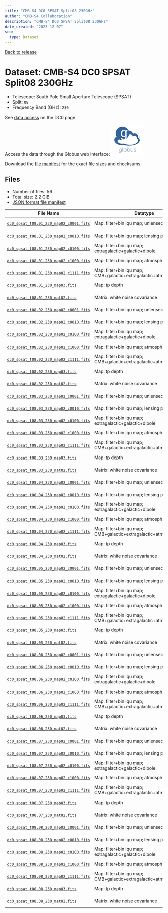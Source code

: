 ```yaml
---
title: "CMB-S4 DC0 SPSAT Split08 230GHz"
author: "CMB-S4 Collaboration"
description: "CMB-S4 DC0 SPSAT Split08 230GHz"
date_created: "2023-12-07"
seo:
  type: Dataset
---
```


[Back to release](./dc0.html#datasets)

# Dataset: CMB-S4 DC0 SPSAT Split08 230GHz

- Telescope: South Pole Small Aperture Telescope (SPSAT)
- Split: `08`
- Frequency Band (GHz): `230`

See [data access](./dc0.html#data-access) on the DC0 page.

Access the data through the Globus web interface: [![Download via Globus](images/globus-logo.png)](https://app.globus.org/file-manager?origin_id=c9dc477a-3db5-4946-874d-a5dc7efcabcf&origin_path=%2Fdatareleases%2Fdc0%2Fmission%2Fspsat%2Fsplit08%2F230%2F)

Download the [file manifest](https://g-9fdb0b.6b7bd8.0ec8.data.globus.org/datareleases/dc0/mission/spsat/split08/230/manifest.json) for the exact file sizes and checksums.

## Files

- Number of files: 56
- Total size: 2.2 GiB
- [JSON format file manifest](https://g-9fdb0b.6b7bd8.0ec8.data.globus.org/datareleases/dc0/mission/spsat/split08/230/manifest.json)

|                                                                                File Name                                                                                 |                               Datatype                               |   Size   |
| ------------------------------------------------------------------------------------------------------------------------------------------------------------------------ | -------------------------------------------------------------------- | -------- |
| [`dc0_spsat_t08.01_230_map02_c0001.fits`](https://g-9fdb0b.6b7bd8.0ec8.data.globus.org/datareleases/dc0/mission/spsat/split08/230/dc0_spsat_t08.01_230_map02_c0001.fits) | Map: filter+bin iqu map; unlensed primary CMB                        | 36.0 MiB |
| [`dc0_spsat_t08.01_230_map02_c0010.fits`](https://g-9fdb0b.6b7bd8.0ec8.data.globus.org/datareleases/dc0/mission/spsat/split08/230/dc0_spsat_t08.01_230_map02_c0010.fits) | Map: filter+bin iqu map; lensing perturbation                        | 36.0 MiB |
| [`dc0_spsat_t08.01_230_map02_c0100.fits`](https://g-9fdb0b.6b7bd8.0ec8.data.globus.org/datareleases/dc0/mission/spsat/split08/230/dc0_spsat_t08.01_230_map02_c0100.fits) | Map: filter+bin iqu map; extragalactic+galactic+dipole               | 36.0 MiB |
| [`dc0_spsat_t08.01_230_map02_c1000.fits`](https://g-9fdb0b.6b7bd8.0ec8.data.globus.org/datareleases/dc0/mission/spsat/split08/230/dc0_spsat_t08.01_230_map02_c1000.fits) | Map: filter+bin iqu map; atmosphere+noise                            | 36.0 MiB |
| [`dc0_spsat_t08.01_230_map02_c1111.fits`](https://g-9fdb0b.6b7bd8.0ec8.data.globus.org/datareleases/dc0/mission/spsat/split08/230/dc0_spsat_t08.01_230_map02_c1111.fits) | Map: filter+bin iqu map; CMB+galactic+extragalactic+atmosphere+noise | 36.0 MiB |
| [`dc0_spsat_t08.01_230_map03.fits`](https://g-9fdb0b.6b7bd8.0ec8.data.globus.org/datareleases/dc0/mission/spsat/split08/230/dc0_spsat_t08.01_230_map03.fits)             | Map: tp depth                                                        | 24.0 MiB |
| [`dc0_spsat_t08.01_230_mat02.fits`](https://g-9fdb0b.6b7bd8.0ec8.data.globus.org/datareleases/dc0/mission/spsat/split08/230/dc0_spsat_t08.01_230_mat02.fits)             | Matrix: white noise covariance                                       | 72.0 MiB |
| [`dc0_spsat_t08.02_230_map02_c0001.fits`](https://g-9fdb0b.6b7bd8.0ec8.data.globus.org/datareleases/dc0/mission/spsat/split08/230/dc0_spsat_t08.02_230_map02_c0001.fits) | Map: filter+bin iqu map; unlensed primary CMB                        | 36.0 MiB |
| [`dc0_spsat_t08.02_230_map02_c0010.fits`](https://g-9fdb0b.6b7bd8.0ec8.data.globus.org/datareleases/dc0/mission/spsat/split08/230/dc0_spsat_t08.02_230_map02_c0010.fits) | Map: filter+bin iqu map; lensing perturbation                        | 36.0 MiB |
| [`dc0_spsat_t08.02_230_map02_c0100.fits`](https://g-9fdb0b.6b7bd8.0ec8.data.globus.org/datareleases/dc0/mission/spsat/split08/230/dc0_spsat_t08.02_230_map02_c0100.fits) | Map: filter+bin iqu map; extragalactic+galactic+dipole               | 36.0 MiB |
| [`dc0_spsat_t08.02_230_map02_c1000.fits`](https://g-9fdb0b.6b7bd8.0ec8.data.globus.org/datareleases/dc0/mission/spsat/split08/230/dc0_spsat_t08.02_230_map02_c1000.fits) | Map: filter+bin iqu map; atmosphere+noise                            | 36.0 MiB |
| [`dc0_spsat_t08.02_230_map02_c1111.fits`](https://g-9fdb0b.6b7bd8.0ec8.data.globus.org/datareleases/dc0/mission/spsat/split08/230/dc0_spsat_t08.02_230_map02_c1111.fits) | Map: filter+bin iqu map; CMB+galactic+extragalactic+atmosphere+noise | 36.0 MiB |
| [`dc0_spsat_t08.02_230_map03.fits`](https://g-9fdb0b.6b7bd8.0ec8.data.globus.org/datareleases/dc0/mission/spsat/split08/230/dc0_spsat_t08.02_230_map03.fits)             | Map: tp depth                                                        | 24.0 MiB |
| [`dc0_spsat_t08.02_230_mat02.fits`](https://g-9fdb0b.6b7bd8.0ec8.data.globus.org/datareleases/dc0/mission/spsat/split08/230/dc0_spsat_t08.02_230_mat02.fits)             | Matrix: white noise covariance                                       | 72.0 MiB |
| [`dc0_spsat_t08.03_230_map02_c0001.fits`](https://g-9fdb0b.6b7bd8.0ec8.data.globus.org/datareleases/dc0/mission/spsat/split08/230/dc0_spsat_t08.03_230_map02_c0001.fits) | Map: filter+bin iqu map; unlensed primary CMB                        | 36.0 MiB |
| [`dc0_spsat_t08.03_230_map02_c0010.fits`](https://g-9fdb0b.6b7bd8.0ec8.data.globus.org/datareleases/dc0/mission/spsat/split08/230/dc0_spsat_t08.03_230_map02_c0010.fits) | Map: filter+bin iqu map; lensing perturbation                        | 36.0 MiB |
| [`dc0_spsat_t08.03_230_map02_c0100.fits`](https://g-9fdb0b.6b7bd8.0ec8.data.globus.org/datareleases/dc0/mission/spsat/split08/230/dc0_spsat_t08.03_230_map02_c0100.fits) | Map: filter+bin iqu map; extragalactic+galactic+dipole               | 36.0 MiB |
| [`dc0_spsat_t08.03_230_map02_c1000.fits`](https://g-9fdb0b.6b7bd8.0ec8.data.globus.org/datareleases/dc0/mission/spsat/split08/230/dc0_spsat_t08.03_230_map02_c1000.fits) | Map: filter+bin iqu map; atmosphere+noise                            | 36.0 MiB |
| [`dc0_spsat_t08.03_230_map02_c1111.fits`](https://g-9fdb0b.6b7bd8.0ec8.data.globus.org/datareleases/dc0/mission/spsat/split08/230/dc0_spsat_t08.03_230_map02_c1111.fits) | Map: filter+bin iqu map; CMB+galactic+extragalactic+atmosphere+noise | 36.0 MiB |
| [`dc0_spsat_t08.03_230_map03.fits`](https://g-9fdb0b.6b7bd8.0ec8.data.globus.org/datareleases/dc0/mission/spsat/split08/230/dc0_spsat_t08.03_230_map03.fits)             | Map: tp depth                                                        | 24.0 MiB |
| [`dc0_spsat_t08.03_230_mat02.fits`](https://g-9fdb0b.6b7bd8.0ec8.data.globus.org/datareleases/dc0/mission/spsat/split08/230/dc0_spsat_t08.03_230_mat02.fits)             | Matrix: white noise covariance                                       | 72.0 MiB |
| [`dc0_spsat_t08.04_230_map02_c0001.fits`](https://g-9fdb0b.6b7bd8.0ec8.data.globus.org/datareleases/dc0/mission/spsat/split08/230/dc0_spsat_t08.04_230_map02_c0001.fits) | Map: filter+bin iqu map; unlensed primary CMB                        | 36.0 MiB |
| [`dc0_spsat_t08.04_230_map02_c0010.fits`](https://g-9fdb0b.6b7bd8.0ec8.data.globus.org/datareleases/dc0/mission/spsat/split08/230/dc0_spsat_t08.04_230_map02_c0010.fits) | Map: filter+bin iqu map; lensing perturbation                        | 36.0 MiB |
| [`dc0_spsat_t08.04_230_map02_c0100.fits`](https://g-9fdb0b.6b7bd8.0ec8.data.globus.org/datareleases/dc0/mission/spsat/split08/230/dc0_spsat_t08.04_230_map02_c0100.fits) | Map: filter+bin iqu map; extragalactic+galactic+dipole               | 36.0 MiB |
| [`dc0_spsat_t08.04_230_map02_c1000.fits`](https://g-9fdb0b.6b7bd8.0ec8.data.globus.org/datareleases/dc0/mission/spsat/split08/230/dc0_spsat_t08.04_230_map02_c1000.fits) | Map: filter+bin iqu map; atmosphere+noise                            | 36.0 MiB |
| [`dc0_spsat_t08.04_230_map02_c1111.fits`](https://g-9fdb0b.6b7bd8.0ec8.data.globus.org/datareleases/dc0/mission/spsat/split08/230/dc0_spsat_t08.04_230_map02_c1111.fits) | Map: filter+bin iqu map; CMB+galactic+extragalactic+atmosphere+noise | 36.0 MiB |
| [`dc0_spsat_t08.04_230_map03.fits`](https://g-9fdb0b.6b7bd8.0ec8.data.globus.org/datareleases/dc0/mission/spsat/split08/230/dc0_spsat_t08.04_230_map03.fits)             | Map: tp depth                                                        | 24.0 MiB |
| [`dc0_spsat_t08.04_230_mat02.fits`](https://g-9fdb0b.6b7bd8.0ec8.data.globus.org/datareleases/dc0/mission/spsat/split08/230/dc0_spsat_t08.04_230_mat02.fits)             | Matrix: white noise covariance                                       | 72.0 MiB |
| [`dc0_spsat_t08.05_230_map02_c0001.fits`](https://g-9fdb0b.6b7bd8.0ec8.data.globus.org/datareleases/dc0/mission/spsat/split08/230/dc0_spsat_t08.05_230_map02_c0001.fits) | Map: filter+bin iqu map; unlensed primary CMB                        | 36.0 MiB |
| [`dc0_spsat_t08.05_230_map02_c0010.fits`](https://g-9fdb0b.6b7bd8.0ec8.data.globus.org/datareleases/dc0/mission/spsat/split08/230/dc0_spsat_t08.05_230_map02_c0010.fits) | Map: filter+bin iqu map; lensing perturbation                        | 36.0 MiB |
| [`dc0_spsat_t08.05_230_map02_c0100.fits`](https://g-9fdb0b.6b7bd8.0ec8.data.globus.org/datareleases/dc0/mission/spsat/split08/230/dc0_spsat_t08.05_230_map02_c0100.fits) | Map: filter+bin iqu map; extragalactic+galactic+dipole               | 36.0 MiB |
| [`dc0_spsat_t08.05_230_map02_c1000.fits`](https://g-9fdb0b.6b7bd8.0ec8.data.globus.org/datareleases/dc0/mission/spsat/split08/230/dc0_spsat_t08.05_230_map02_c1000.fits) | Map: filter+bin iqu map; atmosphere+noise                            | 36.0 MiB |
| [`dc0_spsat_t08.05_230_map02_c1111.fits`](https://g-9fdb0b.6b7bd8.0ec8.data.globus.org/datareleases/dc0/mission/spsat/split08/230/dc0_spsat_t08.05_230_map02_c1111.fits) | Map: filter+bin iqu map; CMB+galactic+extragalactic+atmosphere+noise | 36.0 MiB |
| [`dc0_spsat_t08.05_230_map03.fits`](https://g-9fdb0b.6b7bd8.0ec8.data.globus.org/datareleases/dc0/mission/spsat/split08/230/dc0_spsat_t08.05_230_map03.fits)             | Map: tp depth                                                        | 24.0 MiB |
| [`dc0_spsat_t08.05_230_mat02.fits`](https://g-9fdb0b.6b7bd8.0ec8.data.globus.org/datareleases/dc0/mission/spsat/split08/230/dc0_spsat_t08.05_230_mat02.fits)             | Matrix: white noise covariance                                       | 72.0 MiB |
| [`dc0_spsat_t08.06_230_map02_c0001.fits`](https://g-9fdb0b.6b7bd8.0ec8.data.globus.org/datareleases/dc0/mission/spsat/split08/230/dc0_spsat_t08.06_230_map02_c0001.fits) | Map: filter+bin iqu map; unlensed primary CMB                        | 36.0 MiB |
| [`dc0_spsat_t08.06_230_map02_c0010.fits`](https://g-9fdb0b.6b7bd8.0ec8.data.globus.org/datareleases/dc0/mission/spsat/split08/230/dc0_spsat_t08.06_230_map02_c0010.fits) | Map: filter+bin iqu map; lensing perturbation                        | 36.0 MiB |
| [`dc0_spsat_t08.06_230_map02_c0100.fits`](https://g-9fdb0b.6b7bd8.0ec8.data.globus.org/datareleases/dc0/mission/spsat/split08/230/dc0_spsat_t08.06_230_map02_c0100.fits) | Map: filter+bin iqu map; extragalactic+galactic+dipole               | 36.0 MiB |
| [`dc0_spsat_t08.06_230_map02_c1000.fits`](https://g-9fdb0b.6b7bd8.0ec8.data.globus.org/datareleases/dc0/mission/spsat/split08/230/dc0_spsat_t08.06_230_map02_c1000.fits) | Map: filter+bin iqu map; atmosphere+noise                            | 36.0 MiB |
| [`dc0_spsat_t08.06_230_map02_c1111.fits`](https://g-9fdb0b.6b7bd8.0ec8.data.globus.org/datareleases/dc0/mission/spsat/split08/230/dc0_spsat_t08.06_230_map02_c1111.fits) | Map: filter+bin iqu map; CMB+galactic+extragalactic+atmosphere+noise | 36.0 MiB |
| [`dc0_spsat_t08.06_230_map03.fits`](https://g-9fdb0b.6b7bd8.0ec8.data.globus.org/datareleases/dc0/mission/spsat/split08/230/dc0_spsat_t08.06_230_map03.fits)             | Map: tp depth                                                        | 24.0 MiB |
| [`dc0_spsat_t08.06_230_mat02.fits`](https://g-9fdb0b.6b7bd8.0ec8.data.globus.org/datareleases/dc0/mission/spsat/split08/230/dc0_spsat_t08.06_230_mat02.fits)             | Matrix: white noise covariance                                       | 72.0 MiB |
| [`dc0_spsat_t08.07_230_map02_c0001.fits`](https://g-9fdb0b.6b7bd8.0ec8.data.globus.org/datareleases/dc0/mission/spsat/split08/230/dc0_spsat_t08.07_230_map02_c0001.fits) | Map: filter+bin iqu map; unlensed primary CMB                        | 36.0 MiB |
| [`dc0_spsat_t08.07_230_map02_c0010.fits`](https://g-9fdb0b.6b7bd8.0ec8.data.globus.org/datareleases/dc0/mission/spsat/split08/230/dc0_spsat_t08.07_230_map02_c0010.fits) | Map: filter+bin iqu map; lensing perturbation                        | 36.0 MiB |
| [`dc0_spsat_t08.07_230_map02_c0100.fits`](https://g-9fdb0b.6b7bd8.0ec8.data.globus.org/datareleases/dc0/mission/spsat/split08/230/dc0_spsat_t08.07_230_map02_c0100.fits) | Map: filter+bin iqu map; extragalactic+galactic+dipole               | 36.0 MiB |
| [`dc0_spsat_t08.07_230_map02_c1000.fits`](https://g-9fdb0b.6b7bd8.0ec8.data.globus.org/datareleases/dc0/mission/spsat/split08/230/dc0_spsat_t08.07_230_map02_c1000.fits) | Map: filter+bin iqu map; atmosphere+noise                            | 36.0 MiB |
| [`dc0_spsat_t08.07_230_map02_c1111.fits`](https://g-9fdb0b.6b7bd8.0ec8.data.globus.org/datareleases/dc0/mission/spsat/split08/230/dc0_spsat_t08.07_230_map02_c1111.fits) | Map: filter+bin iqu map; CMB+galactic+extragalactic+atmosphere+noise | 36.0 MiB |
| [`dc0_spsat_t08.07_230_map03.fits`](https://g-9fdb0b.6b7bd8.0ec8.data.globus.org/datareleases/dc0/mission/spsat/split08/230/dc0_spsat_t08.07_230_map03.fits)             | Map: tp depth                                                        | 24.0 MiB |
| [`dc0_spsat_t08.07_230_mat02.fits`](https://g-9fdb0b.6b7bd8.0ec8.data.globus.org/datareleases/dc0/mission/spsat/split08/230/dc0_spsat_t08.07_230_mat02.fits)             | Matrix: white noise covariance                                       | 72.0 MiB |
| [`dc0_spsat_t08.08_230_map02_c0001.fits`](https://g-9fdb0b.6b7bd8.0ec8.data.globus.org/datareleases/dc0/mission/spsat/split08/230/dc0_spsat_t08.08_230_map02_c0001.fits) | Map: filter+bin iqu map; unlensed primary CMB                        | 36.0 MiB |
| [`dc0_spsat_t08.08_230_map02_c0010.fits`](https://g-9fdb0b.6b7bd8.0ec8.data.globus.org/datareleases/dc0/mission/spsat/split08/230/dc0_spsat_t08.08_230_map02_c0010.fits) | Map: filter+bin iqu map; lensing perturbation                        | 36.0 MiB |
| [`dc0_spsat_t08.08_230_map02_c0100.fits`](https://g-9fdb0b.6b7bd8.0ec8.data.globus.org/datareleases/dc0/mission/spsat/split08/230/dc0_spsat_t08.08_230_map02_c0100.fits) | Map: filter+bin iqu map; extragalactic+galactic+dipole               | 36.0 MiB |
| [`dc0_spsat_t08.08_230_map02_c1000.fits`](https://g-9fdb0b.6b7bd8.0ec8.data.globus.org/datareleases/dc0/mission/spsat/split08/230/dc0_spsat_t08.08_230_map02_c1000.fits) | Map: filter+bin iqu map; atmosphere+noise                            | 36.0 MiB |
| [`dc0_spsat_t08.08_230_map02_c1111.fits`](https://g-9fdb0b.6b7bd8.0ec8.data.globus.org/datareleases/dc0/mission/spsat/split08/230/dc0_spsat_t08.08_230_map02_c1111.fits) | Map: filter+bin iqu map; CMB+galactic+extragalactic+atmosphere+noise | 36.0 MiB |
| [`dc0_spsat_t08.08_230_map03.fits`](https://g-9fdb0b.6b7bd8.0ec8.data.globus.org/datareleases/dc0/mission/spsat/split08/230/dc0_spsat_t08.08_230_map03.fits)             | Map: tp depth                                                        | 24.0 MiB |
| [`dc0_spsat_t08.08_230_mat02.fits`](https://g-9fdb0b.6b7bd8.0ec8.data.globus.org/datareleases/dc0/mission/spsat/split08/230/dc0_spsat_t08.08_230_mat02.fits)             | Matrix: white noise covariance                                       | 72.0 MiB |
